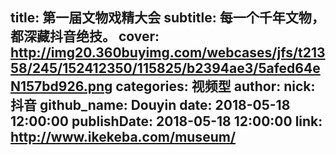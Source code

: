 title: 第一届文物戏精大会
subtitle: 每一个千年文物，都深藏抖音绝技。
cover: http://img20.360buyimg.com/webcases/jfs/t21358/245/152412350/115825/b2394ae3/5afed64eN157bd926.png
categories: 视频型
author:
  nick: 抖音
  github_name: Douyin
date: 2018-05-18 12:00:00
publishDate: 2018-05-18 12:00:00
link: http://www.ikekeba.com/museum/
---